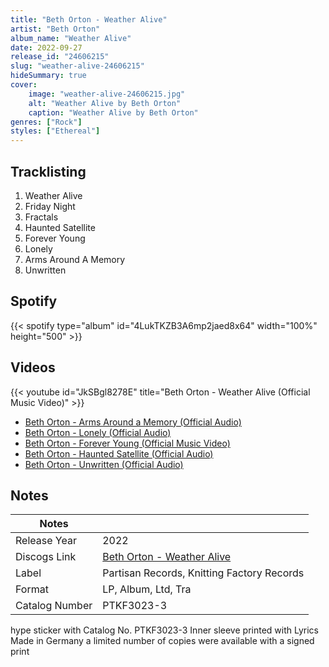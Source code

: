 ```yaml
---
title: "Beth Orton - Weather Alive"
artist: "Beth Orton"
album_name: "Weather Alive"
date: 2022-09-27
release_id: "24606215"
slug: "weather-alive-24606215"
hideSummary: true
cover:
    image: "weather-alive-24606215.jpg"
    alt: "Weather Alive by Beth Orton"
    caption: "Weather Alive by Beth Orton"
genres: ["Rock"]
styles: ["Ethereal"]
---
```

## Tracklisting
1. Weather Alive
2. Friday Night
3. Fractals
4. Haunted Satellite
5. Forever Young
6. Lonely
7. Arms Around A Memory
8. Unwritten
## Spotify
{{< spotify type="album" id="4LukTKZB3A6mp2jaed8x64" width="100%" height="500" >}}

## Videos
{{< youtube id="JkSBgl8278E" title="Beth Orton - Weather Alive (Official Music Video)" >}}
- [Beth Orton - Arms Around a Memory (Official Audio)](https://www.youtube.com/watch?v=S7MwaVlLEo8)
- [Beth Orton - Lonely (Official Audio)](https://www.youtube.com/watch?v=EOCR13WEv9g)
- [Beth Orton - Forever Young (Official Music Video)](https://www.youtube.com/watch?v=6cRf3J6cpIE)
- [Beth Orton - Haunted Satellite (Official Audio)](https://www.youtube.com/watch?v=MKcqTKkVWl4)
- [Beth Orton - Unwritten (Official Audio)](https://www.youtube.com/watch?v=tF0JFAgP0NI)

## Notes
| Notes          |             |
| ---------------| ----------- |
| Release Year   | 2022 |
| Discogs Link   | [Beth Orton - Weather Alive](https://www.discogs.com/release/24606215-Beth-Orton-Weather-Alive) |
| Label          | Partisan Records, Knitting Factory Records |
| Format         | LP, Album, Ltd, Tra |
| Catalog Number | PTKF3023-3 |

hype sticker with Catalog No. PTKF3023-3 Inner sleeve printed with Lyrics Made in Germany a limited number of copies were available with a signed print
